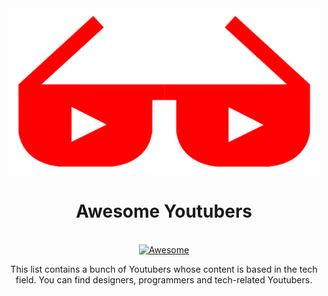 <div align="center">
	<div>
		<img width="500" src="media/logo.svg" alt="Awesome Youtubers">
	</div>
  <h1>
    Awesome Youtubers
  </h1>
	<br>
	<a href="https://awesome.re">
		<img src="https://awesome.re/badge-flat2.svg" alt="Awesome">
	</a>
	<br>
	<p>
		This list contains a bunch of Youtubers whose content is based in the tech field. You can find designers, programmers and tech-related Youtubers.
	</p>
</div>
